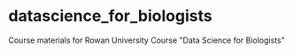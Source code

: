 # datascience_for_biologists
Course materials for Rowan University Course "Data Science for Biologists"
